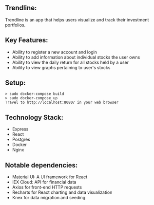 ## Trendline:
Trendline is an app that helps users visualize and track their investment portfolios.

## Key Features:
- Ability to register a new account and login
- Ability to add information about individual stocks the user owns
- Ability to view the daily return for all stocks held by a user
- Ability to view graphs pertaining to user's stocks

## Setup:
    > sudo docker-compose build
    > sudo docker-compose up
    Travel to http://localhost:8080/ in your web browser

## Technology Stack:
- Express
- React
- Postgres
- Docker
- Nginx

## Notable dependencies:
- Material UI: A UI framework for React
- IEX Cloud: API for financial data
- Axios for front-end HTTP requests
- Recharts for React charting and data visualization
- Knex for data migration and seeding